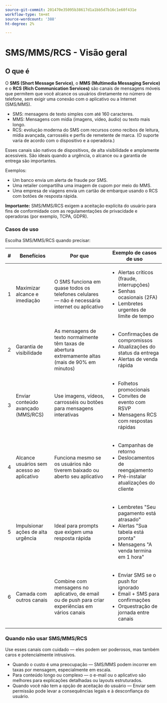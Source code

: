 ```yaml
---
source-git-commit: 201470e35095b38617d1a1bb5d7b16c1e60f431e
workflow-type: tm+mt
source-wordcount: '388'
ht-degree: 2%

---
```

# SMS/MMS/RCS - Visão geral

## O que é

O **SMS (Short Message Service)**, o **MMS (Multimedia Messaging Service)** e o **RCS (Rich Communication Services)** são canais de mensagens móveis que permitem que você alcance os usuários diretamente no número de telefone, sem exigir uma conexão com o aplicativo ou a Internet (SMS/MMS).

* SMS: mensagens de texto simples com até 160 caracteres.
* MMS: Mensagens com mídia (imagens, vídeo, áudio) ou texto mais longo.
* RCS: evolução moderna do SMS com recursos como recibos de leitura, mídia avançada, carrosséis e perfis de remetente de marca. (O suporte varia de acordo com o dispositivo e a operadora.)

Esses canais são nativos de dispositivos, de alta visibilidade e amplamente acessíveis. São ideais quando a urgência, o alcance ou a garantia de entrega são importantes.

Exemplos:

* Um banco envia um alerta de fraude por SMS.
* Uma retailer compartilha uma imagem de cupom por meio do MMS.
* Uma empresa de viagens envia um cartão de embarque usando o RCS com botões de resposta rápida.

**Importante:** SMS/MMS/RCS exigem a aceitação explícita do usuário para fins de conformidade com as regulamentações de privacidade e operadoras (por exemplo, TCPA, GDPR).

### Casos de uso

Escolha SMS/MMS/RCS quando precisar:

| # | Benefícios | Por que | Exemplo de casos de uso |
|---|---------|-----|-------------------|
| 1 | Maximizar alcance e imediação | O SMS funciona em quase todos os telefones celulares — não é necessária internet ou aplicativo | <ul><li>Alertas críticos (fraude, interrupções)</li><li>Senhas ocasionais (2FA)</li><li>Lembretes urgentes de limite de tempo</li></ul> |
| 2 | Garantia de visibilidade | As mensagens de texto normalmente têm taxas de abertura extremamente altas (mais de 90% em minutos) | <ul><li>Confirmações de compromissos</li><li>Atualizações do status da entrega</li><li>Alertas de venda rápida</li></ul> |
| 3 | Enviar conteúdo avançado (MMS/RCS) | Use imagens, vídeos, carrosséis ou botões para mensagens interativas | <ul><li>Folhetos promocionais</li><li>Convites de evento com RSVP</li><li>Mensagens RCS com respostas rápidas</li></ul> |
| 4 | Alcance usuários sem acesso ao aplicativo | Funciona mesmo se os usuários não tiverem baixado ou aberto seu aplicativo | <ul><li>Campanhas de retorno</li><li>Deslocamentos de reengajamento</li><li>Pré-instalar atualizações do cliente</li></ul> |
| 5 | Impulsionar ações de alta urgência | Ideal para prompts que exigem uma resposta rápida | <ul><li>Lembretes &quot;Seu pagamento está atrasado&quot;</li><li>Alertas &quot;Sua tabela está pronta&quot;</li><li>Mensagens &quot;A venda termina em 1 hora&quot;</li></ul> |
| 6 | Camada com outros canais | Combine com mensagens no aplicativo, de email ou de push para criar experiências em vários canais | <ul><li>Enviar SMS se o push for ignorado</li><li>Email + SMS para confirmações</li><li>Orquestração de jornada entre canais</li></ul> |

### Quando não usar SMS/MMS/RCS

Use esses canais com cuidado — eles podem ser poderosos, mas também caros e potencialmente intrusivos.

* Quando o custo é uma preocupação — SMS/MMS podem incorrer em taxas por mensagem, especialmente em escala.
* Para conteúdo longo ou complexo — o e-mail ou o aplicativo são melhores para explicações detalhadas ou layouts estruturados.
* Quando você não tem a opção de aceitação do usuário — Enviar sem permissão pode levar a consequências legais e à desconfiança do usuário.
